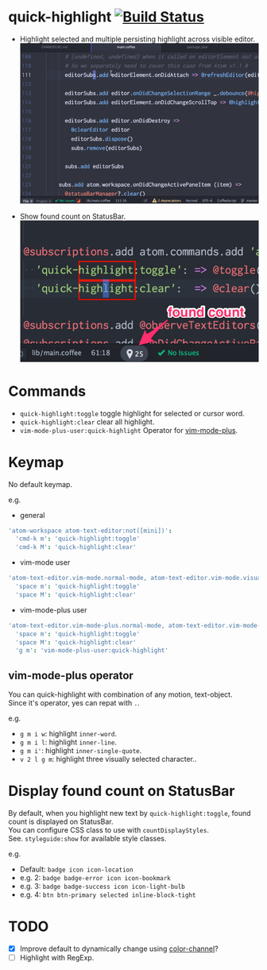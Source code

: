 # quick-highlight [![Build Status](https://travis-ci.org/t9md/atom-quick-highlight.svg?branch=master)](https://travis-ci.org/t9md/atom-quick-highlight)

- Highlight selected and multiple persisting highlight across visible editor.
![gif](https://raw.githubusercontent.com/t9md/t9md/f51b8e211e9ed8ed455053be52d5505da876b298/img/atom-quick-highlight.gif)

- Show found count on StatusBar.
![gif](https://raw.githubusercontent.com/t9md/t9md/a00e64b9dd85b851ad23c28e830f4a7d7dbe6dcf/img/atom-quick-highlight.png)

# Commands

- `quick-highlight:toggle` toggle highlight for selected or cursor word.
- `quick-highlight:clear` clear all highlight.
- `vim-mode-plus-user:quick-highlight` Operator for [vim-mode-plus](https://atom.io/packages/vim-mode-plus).

# Keymap

No default keymap.

e.g.
* general
```coffeescript
'atom-workspace atom-text-editor:not([mini])':
  'cmd-k m': 'quick-highlight:toggle'
  'cmd-k M': 'quick-highlight:clear'
```

* vim-mode user
```coffeescript
'atom-text-editor.vim-mode.normal-mode, atom-text-editor.vim-mode.visual-mode':
  'space m': 'quick-highlight:toggle'
  'space M': 'quick-highlight:clear'
```

* vim-mode-plus user
```coffeescript
'atom-text-editor.vim-mode-plus.normal-mode, atom-text-editor.vim-mode-plus.visual-mode':
  'space m': 'quick-highlight:toggle'
  'space M': 'quick-highlight:clear'
  'g m': 'vim-mode-plus-user:quick-highlight'
```

## vim-mode-plus operator

You can quick-highlight with combination of any motion, text-object.  
Since it's operator, yes can repat with `.`.

e.g.
- `g m i w`: highlight `inner-word`.
- `g m i l`: highlight `inner-line`.
- `g m i'`: highlight `inner-single-quote`.
- `v 2 l g m`: highlight three visually selected character..

# Display found count on StatusBar

By default, when you highlight new text by `quick-highlight:toggle`, found count is displayed on StatusBar.  
You can configure CSS class to use with `countDisplayStyles`.  
See. `styleguide:show` for available style classes.  

e.g.
- Default: `badge icon icon-location`
- e.g. 2: `badge badge-error icon icon-bookmark`
- e.g. 3: `badge badge-success icon icon-light-bulb`
- e.g. 4: `btn btn-primary selected inline-block-tight`

# TODO

* [x] Improve default to dynamically change using [color-channel](http://lesscss.org/functions/#color-channel)?
* [ ] Highlight with RegExp.
